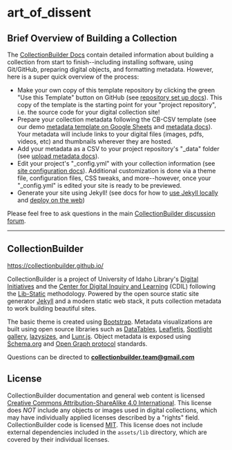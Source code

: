 # art_of_dissent




## Brief Overview of Building a Collection

The [CollectionBuilder Docs](https://collectionbuilder.github.io/cb-docs/) contain detailed information about building a collection from start to finish--including installing software, using Git/GitHub, preparing digital objects, and formatting metadata.
However, here is a super quick overview of the process:

- Make your own copy of this template repository by clicking the green "Use this Template" button on GitHub (see [repository set up docs](https://collectionbuilder.github.io/cb-docs/docs/repository/)). This copy of the template is the starting point for your "project repository", i.e. the source code for your digital collection site!
- Prepare your collection metadata following the CB-CSV template (see our demo [metadata template on Google Sheets](https://docs.google.com/spreadsheets/d/1nN_k4JQB4LJraIzns7WcM3OXK-xxGMQhW1shMssflNM/edit?usp=sharing) and [metadata docs](https://collectionbuilder.github.io/cb-docs/docs/metadata/csv_metadata/)). Your metadata will include links to your digital files (images, pdfs, videos, etc) and thumbnails wherever they are hosted.
- Add your metadata as a CSV to your project repository's "_data" folder (see [upload metadata docs](https://collectionbuilder.github.io/cb-docs/docs/metadata/uploading/)).
- Edit your project's "_config.yml" with your collection information (see [site configuration docs](https://collectionbuilder.github.io/cb-docs/docs/config/)). Additional customization is done via a theme file, configuration files, CSS tweaks, and more--however, once your "_config.yml" is edited your site is ready to be previewed. 
- Generate your site using Jekyll! (see docs for how to [use Jekyll locally](https://collectionbuilder.github.io/cb-docs/docs/repository/generate/) and [deploy on the web](https://collectionbuilder.github.io/cb-docs/docs/deploy/))

Please feel free to ask questions in the main [CollectionBuilder discussion forum](https://github.com/CollectionBuilder/collectionbuilder.github.io/discussions).

----------

## CollectionBuilder 

<https://collectionbuilder.github.io/>

CollectionBuilder is a project of University of Idaho Library's [Digital Initiatives](https://www.lib.uidaho.edu/digital/) and the [Center for Digital Inquiry and Learning](https://cdil.lib.uidaho.edu) (CDIL) following the [Lib-Static](https://lib-static.github.io/) methodology. 
Powered by the open source static site generator [Jekyll](https://jekyllrb.com/) and a modern static web stack, it puts collection metadata to work building beautiful sites.

The basic theme is created using [Bootstrap](https://getbootstrap.com/).
Metadata visualizations are built using open source libraries such as [DataTables](https://datatables.net/), [Leafletjs](http://leafletjs.com/), [Spotlight gallery](https://github.com/nextapps-de/spotlight), [lazysizes](https://github.com/aFarkas/lazysizes), and [Lunr.js](https://lunrjs.com/).
Object metadata is exposed using [Schema.org](http://schema.org) and [Open Graph protocol](http://ogp.me/) standards.

Questions can be directed to **collectionbuilder.team@gmail.com**

## License

CollectionBuilder documentation and general web content is licensed [Creative Commons Attribution-ShareAlike 4.0 International](http://creativecommons.org/licenses/by-sa/4.0/). 
This license does *NOT* include any objects or images used in digital collections, which may have individually applied licenses described by a "rights" field.
CollectionBuilder code is licensed [MIT](https://github.com/CollectionBuilder/collectionbuilder-csv/blob/master/LICENSE). 
This license does not include external dependencies included in the `assets/lib` directory, which are covered by their individual licenses.
